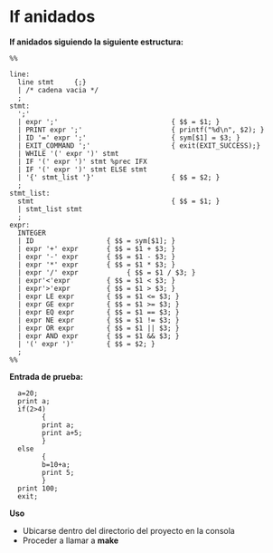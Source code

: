 # If anidados

<b>If anidados siguiendo la siguiente estructura:</b>

    %%
    
    line:
      line stmt 	{;}
      | /* cadena vacia */
      ;
    stmt:
      ';'
      | expr ';'				            { $$ = $1; }
      | PRINT expr ';'			            { printf("%d\n", $2); }
      | ID '=' expr ';' 			        { sym[$1] = $3; }
      | EXIT_COMMAND ';' 			        { exit(EXIT_SUCCESS);}
      | WHILE '(' expr ')' stmt		
      | IF '(' expr ')' stmt %prec IFX	
      | IF '(' expr ')' stmt ELSE stmt	
      | '{' stmt_list '}'              	    { $$ = $2; }
      ;
    stmt_list:
      stmt                                  { $$ = $1; }
      | stmt_list stmt        
      ;
    expr:
      INTEGER
      | ID			        { $$ = sym[$1]; }
      | expr '+' expr		{ $$ = $1 + $3; }
      | expr '-' expr		{ $$ = $1 - $3; }
      | expr '*' expr		{ $$ = $1 * $3; }
      | expr '/' expr            { $$ = $1 / $3; }
      | expr'<'expr		    { $$ = $1 < $3; }
      | expr'>'expr		    { $$ = $1 > $3; }
      | expr LE expr		{ $$ = $1 <= $3; }
      | expr GE expr		{ $$ = $1 >= $3; }
      | expr EQ expr		{ $$ = $1 == $3; }
      | expr NE expr		{ $$ = $1 != $3; }
      | expr OR expr		{ $$ = $1 || $3; }
      | expr AND expr		{ $$ = $1 && $3; }
      | '(' expr ')'		{ $$ = $2; }
      ;
    %%
<b>Entrada de prueba:</b> 

      a=20;
      print a;
      if(2>4)
            {
            print a;
            print a+5;
            }
      else
            {
            b=10+a;
            print 5;
            }
      print 100;
      exit;
<b>Uso</b>
* Ubicarse dentro del directorio del proyecto en la consola
* Proceder a llamar a <b>make</b>
